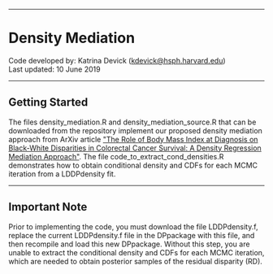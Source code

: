 ************************************
# Density Mediation 



Code developed by:   Katrina Devick (kdevick@hsph.harvard.edu)  
Last updated:   10 June 2019



******************
## Getting Started


The files density_mediation.R and density_mediation_source.R that can be downloaded from the repository implement our proposed density mediation approach from ArXiv article ["The Role of Body Mass Index at Diagnosis on Black-White Disparities in Colorectal Cancer Survival: A Density Regression Mediation Approach"](https://arxiv.org/abs/1812.02829). The file code_to_extract_cond_densities.R demonstrates how to obtain conditional density and CDFs for each MCMC iteration from a LDDPdensity fit. 



*******************
## Important Note


Prior to implementing the code, you must download the file LDDPdensity.f, replace the current LDDPdensity.f file in the DPpackage with this file, and then recompile and load this new DPpackage. Without this step, you are unable to extract the conditional density and CDFs for each MCMC iteration, which are needed to obtain posterior samples of the residual disparity (RD). 


